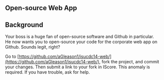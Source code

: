 Open-source Web App
---------
## Background

Your boss is a huge fan of open-source software and Github in particular. He now wants you to open-source your code for the corporate web app on Github. Sounds legit, right?

Go to [https://github.com/aGleason1/isucdc14-web/](https://github.com/aGleason1/isucdc14-web/), fork the project, and commit your changes.
Then submit a link to your fork in IScore.  This anomaly is required.
If you have trouble, ask for help.
